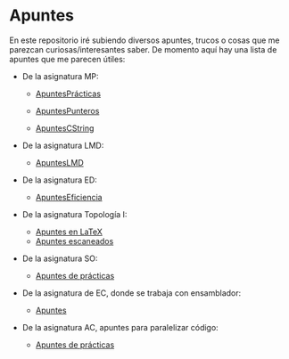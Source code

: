 # Apuntes
En este repositorio iré subiendo diversos apuntes, trucos o cosas que me parezcan curiosas/interesantes saber.
De momento aquí hay una lista de apuntes que me parecen útiles:

- De la asignatura MP:
	- [ApuntesPrácticas]( https://github.com/Mapachana/Apuntes/blob/master/MP/apuntespracticasMP.md ) 

	- [ApuntesPunteros]( https://github.com/Mapachana/Apuntes/blob/master/MP/apuntespunteros.md ) 
	
	- [ApuntesCString]( https://github.com/Mapachana/Apuntes/blob/master/MP/apuntescstring.md )

- De la asignatura LMD:
	- [ApuntesLMD]( https://github.com/Mapachana/Apuntes/blob/master/LMD/resumenlmd.tex )

- De la asignatura ED:
	- [ApuntesEficiencia]( https://github.com/Mapachana/Apuntes/blob/master/ED/eficiencia.md )
	
- De la asignatura Topología I:
	- [Apuntes en LaTeX]( https://github.com/Mapachana/Apuntes/blob/master/Topologia_I/topologia.tex )
	- [Apuntes escaneados]( https://github.com/Mapachana/Apuntes/blob/master/Topologia_I/Escaneados )

- De la asignatura SO:
	- [Apuntes de prácticas]( https://github.com/Mapachana/Apuntes/blob/master/SO/apuntesSO.md )

- De la asignatura de EC, donde se trabaja con ensamblador:
	- [Apuntes]( https://github.com/Mapachana/Ensamblador )

- De la asignatura AC, apuntes para paralelizar código:
    - [Apuntes de prácticas](https://github.com/Mapachana/Apuntes/master/AC)

